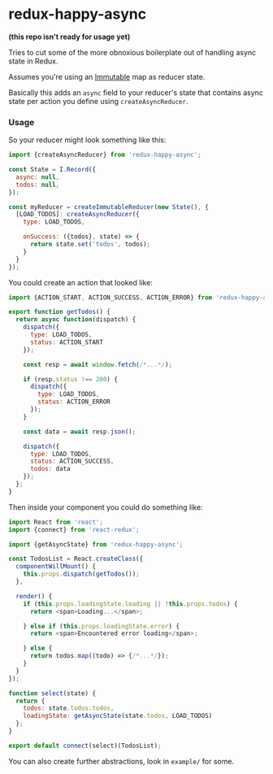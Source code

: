 # redux-happy-async

**(this repo isn't ready for usage yet)**

Tries to cut some of the more obnoxious boilerplate out of handling async state in Redux.

Assumes you're using an [Immutable](https://facebook.github.io/immutable-js/) map as reducer state.

Basically this adds an `async` field to your reducer's state that contains async state per action you define using `createAsyncReducer`.

### Usage

So your reducer might look something like this:

```js
import {createAsyncReducer} from 'redux-happy-async';

const State = I.Record({
  async: null,
  todos: null,
});

const myReducer = createImmutableReducer(new State(), {
  [LOAD_TODOS]: createAsyncReducer({
    type: LOAD_TODOS,

    onSuccess: ({todos}, state) => {
      return state.set('todos', todos);
    }
  }
});
```

You could create an action that looked like:

```js
import {ACTION_START, ACTION_SUCCESS, ACTION_ERROR} from 'redux-happy-async';

export function getTodos() {
  return async function(dispatch) {
    dispatch({
      type: LOAD_TODOS,
      status: ACTION_START
    });

    const resp = await window.fetch(/*...*/);

    if (resp.status !== 200) {
      dispatch({
        type: LOAD_TODOS,
        status: ACTION_ERROR
      });
    }

    const data = await resp.json();

    dispatch({
      type: LOAD_TODOS,
      status: ACTION_SUCCESS,
      todos: data
    });
  };
}
```

Then inside your component you could do something like:

```js
import React from 'react';
import {connect} from 'react-redux';

import {getAsyncState} from 'redux-happy-async';

const TodosList = React.createClass({
  componentWillMount() {
    this.props.dispatch(getTodos());
  },

  render() {
    if (this.props.loadingState.loading || !this.props.todos) {
      return <span>Loading...</span>;

    } else if (this.props.loadingState.error) {
      return <span>Encountered error loading</span>;

    } else {
      return todos.map((todo) => {/*...*/});
    }
  }
});

function select(state) {
  return {
    todos: state.todos.todos,
    loadingState: getAsyncState(state.todos, LOAD_TODOS)
  };
}

export default connect(select)(TodosList);
```

You can also create further abstractions, look in `example/` for some.
